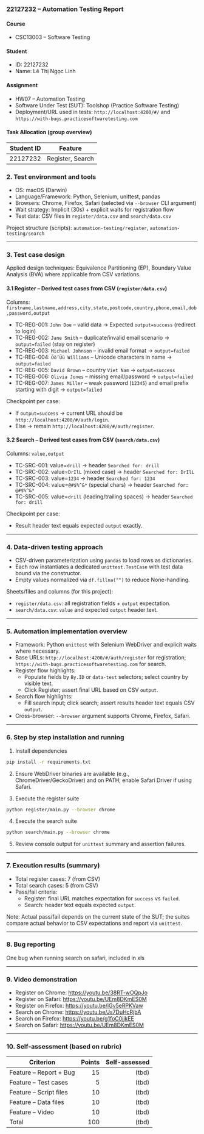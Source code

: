 ### 22127232 – Automation Testing Report

#### Course

- CSC13003 – Software Testing

#### Student

- ID: 22127232
- Name: Lê Thị Ngọc Linh

#### Assignment

- HW07 – Automation Testing
- Software Under Test (SUT): Toolshop (Practice Software Testing)
- Deployment/URL used in tests: `http://localhost:4200/#/` and `https://with-bugs.practicesoftwaretesting.com`

#### Task Allocation (group overview)

| Student ID | Feature           |
| ---------: | ----------------- |
|   22127232 | Register, Search  |

### 2. Test environment and tools

- OS: macOS (Darwin)
- Language/Framework: Python, Selenium, unittest, pandas
- Browsers: Chrome, Firefox, Safari (selected via `--browser` CLI argument)
- Wait strategy: Implicit (30s) + explicit waits for registration flow
- Test data: CSV files in `register/data.csv` and `search/data.csv`

Project structure (scripts): `automation-testing/register`, `automation-testing/search`

---

### 3. Test case design

Applied design techniques: Equivalence Partitioning (EP), Boundary Value Analysis (BVA) where applicable from CSV variations.

#### 3.1 Register – Derived test cases from CSV (`register/data.csv`)

Columns: `firstname,lastname,address,city,state,postcode,country,phone,email,dob,password,output`

- TC-REG-001: `John Doe` – valid data → Expected `output=success` (redirect to login)
- TC-REG-002: `Jane Smith` – duplicate/invalid email scenario → `output=failed` (stay on register)
- TC-REG-003: `Michael Johnson` – invalid email format → `output=failed`
- TC-REG-004: `Öö’Üü Williams` – Unicode characters in name → `output=failed`
- TC-REG-005: `David Brown` – country `Viet Nam` → `output=success`
- TC-REG-006: `Olivia Jones` – missing email/password → `output=failed`
- TC-REG-007: `James Miller` – weak password (`12345`) and email prefix starting with digit → `output=failed`

Checkpoint per case:
- If `output=success` → current URL should be `http://localhost:4200/#/auth/login`.
- Else → remain `http://localhost:4200/#/auth/register`.

#### 3.2 Search – Derived test cases from CSV (`search/data.csv`)

Columns: `value,output`

- TC-SRC-001: value=`drill` → header `Searched for: drill`
- TC-SRC-002: value=`DrIlL` (mixed case) → header `Searched for: DrIlL`
- TC-SRC-003: value=`1234` → header `Searched for: 1234`
- TC-SRC-004: value=`@#$%^&*` (special chars) → header `Searched for: @#$%^&*`
- TC-SRC-005: value=` drill ` (leading/trailing spaces) → header `Searched for: drill`

Checkpoint per case:
- Result header text equals expected `output` exactly.

---

### 4. Data-driven testing approach

- CSV-driven parameterization using `pandas` to load rows as dictionaries.
- Each row instantiates a dedicated `unittest.TestCase` with test data bound via the constructor.
- Empty values normalized via `df.fillna("")` to reduce None-handling.

Sheets/files and columns (for this project):
- `register/data.csv`: all registration fields + `output` expectation.
- `search/data.csv`: `value` and expected `output` header text.

---

### 5. Automation implementation overview

- Framework: Python `unittest` with Selenium WebDriver and explicit waits where necessary.
- Base URLs: `http://localhost:4200/#/auth/register` for registration; `https://with-bugs.practicesoftwaretesting.com` for search.
- Register flow highlights:
  - Populate fields by `By.ID` or `data-test` selectors; select country by visible text.
  - Click Register; assert final URL based on CSV `output`.
- Search flow highlights:
  - Fill search input; click search; assert results header text equals CSV `output`.
- Cross-browser: `--browser` argument supports Chrome, Firefox, Safari.

---

### 6. Step by step installation and running

1) Install dependencies

```bash
pip install -r requirements.txt
```

2) Ensure WebDriver binaries are available (e.g., ChromeDriver/GeckoDriver) and on PATH; enable Safari Driver if using Safari.

3) Execute the register suite

```bash
python register/main.py --browser chrome
```

4) Execute the search suite

```bash
python search/main.py --browser chrome
```

5) Review console output for `unittest` summary and assertion failures.

---

### 7. Execution results (summary)

- Total register cases: 7 (from CSV)
- Total search cases: 5 (from CSV)
- Pass/fail criteria:
  - Register: final URL matches expectation for `success` vs `failed`.
  - Search: header text equals expected `output`.

Note: Actual pass/fail depends on the current state of the SUT; the suites compare actual behavior to CSV expectations and report via `unittest`.

---

### 8. Bug reporting

One bug when running search on safari, included in xls

---

### 9. Video demonstration

- Register on Chrome: https://youtu.be/38RT-wOQpJo
- Register on Safari: https://youtu.be/UEm8DKmES0M
- Register on Firefox: https://youtu.be/iGv5eRPKVaw
- Search on Chrome: https://youtu.be/Js7DuHcRjbA
- Search on Firefox: https://youtu.be/g1foC0jjkEE
- Search on Safari: https://youtu.be/UEm8DKmES0M

---

### 10. Self-assessment (based on rubric)

| Criterion                | Points | Self-assessed |
| ------------------------ | -----: | ------------: |
| Feature – Report + Bug   |     15 |           (tbd) |
| Feature – Test cases     |      5 |           (tbd) |
| Feature – Script files   |     10 |           (tbd) |
| Feature – Data files     |     10 |           (tbd) |
| Feature – Video          |     10 |           (tbd) |
| Total                    |    100 |           (tbd) |


